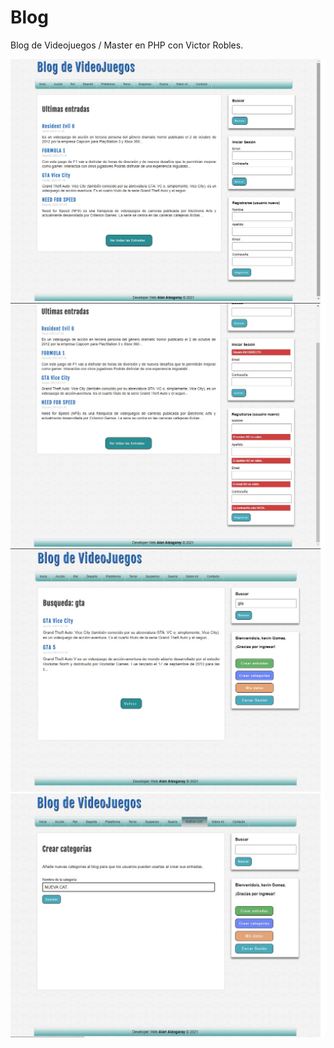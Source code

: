 # Blog
 Blog de Videojuegos / Master en PHP con Victor Robles.

![](screenshot/img1.jpg)
![](screenshot/img2.jpg)
![](screenshot/img3.jpg)
![](screenshot/img4.jpg)
